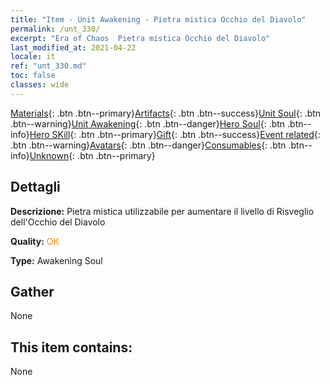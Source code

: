 ```yaml
---
title: "Item - Unit Awakening - Pietra mistica Occhio del Diavolo"
permalink: /unt_330/
excerpt: "Era of Chaos  Pietra mistica Occhio del Diavolo"
last_modified_at: 2021-04-22
locale: it
ref: "unt_330.md"
toc: false
classes: wide
---
```

 [Materials](/ItemsIT/){: .btn .btn--primary}[Artifacts](/ItemsIT/Artifacts/){: .btn .btn--success}[Unit Soul](/ItemsIT/UnitSoul/){: .btn .btn--warning}[Unit Awakening](/ItemsIT/UnitAwakening/){: .btn .btn--danger}[Hero Soul](/ItemsIT/HeroSoul/){: .btn .btn--info}[Hero SKill](/ItemsIT/HeroSkill/){: .btn .btn--primary}[Gift](/ItemsIT/Gift/){: .btn .btn--success}[Event related](/ItemsIT/Events/){: .btn .btn--warning}[Avatars](/ItemsIT/Avatars/){: .btn .btn--danger}[Consumables](/ItemsIT/Consumables/){: .btn .btn--info}[Unknown](/ItemsIT/Unknown/){: .btn .btn--primary}

## Dettagli
 **Descrizione:** Pietra mistica utilizzabile per aumentare il livello di Risveglio dell'Occhio del Diavolo

 **Quality:** <span style="color: #FF8C00">OK</span>

 **Type:** Awakening Soul

## Gather

  None

## This item contains:

  None

